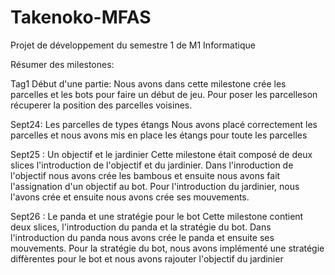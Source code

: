 # Takenoko-MFAS
Projet de développement du semestre 1 de M1 Informatique


Résumer des milestones:

Tag1 Début d'une partie:
Nous avons dans cette milestone crée les parcelles et les bots pour faire un début de jeu.
Pour poser les parcelleson récuperer la position des parcelles voisines.


Sept24: Les parcelles de types étangs
Nous avons placé correctement les parcelles et nous avons mis en place les étangs pour toute les parcelles

Sept25 : Un objectif et le jardinier
Cette milestone était composé de deux slices l'introduction de l'objectif et du jardinier.
Dans l'inroduction de l'objectif nous avons crée les bambous et ensuite nous avons fait l'assignation d'un objectif
au bot.
Pour l'introduction du jardinier, nous l'avons crée et ensuite nous avons crée ses mouvements.


Sept26 : Le panda et une stratégie pour le bot
Cette milestone contient deux slices, l'introduction du panda et la stratégie du bot.
Dans l'introduction du panda nous avons crée le panda et ensuite ses mouvements.
Pour la stratégie du bot, nous avons implémenté une stratégie diffèrentes pour le bot et nous avons
rajouter l'objectif du jardinier


